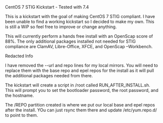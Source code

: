 CentOS 7 STIG Kickstart - Tested with 7.4

This is a kickstart with the goal of making CentOS 7 STIG compliant. I have been unable to find a working kickstart so I decided to make my own. This is still a WiP so feel free to improve or change anything.

This will currently perform a hands free install with an OpenScap score of 88%. The only additional packages installed not needed for STIG compliance are ClamAV, Libre-Office, XFCE, and OpenScap –Workbench.

Redacted Info

I have removed the --url and repo lines for my local mirrors. You will need to replace them with the base repo and epel repos for the install as it will pull the additional packages needed from there.

The kickstart will create a script in /root called RUN_AFTER_INSTALL.sh. This will prompt you to set the bootloader password, the root password, and the hostname.

The /REPO partition created is where we put our local base and epel repos after the install. YOu can just rsync them there and update /etc/yum.repo.d/ to point to them.
